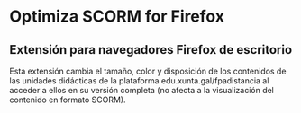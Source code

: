# Optimiza SCORM for Firefox

## Extensión para navegadores Firefox de escritorio

Esta extensión cambia el tamaño, color y disposición de los contenidos de las unidades didácticas de la plataforma edu.xunta.gal/fpadistancia al acceder a ellos en su versión completa (no afecta a la visualización del contenido en formato SCORM).
